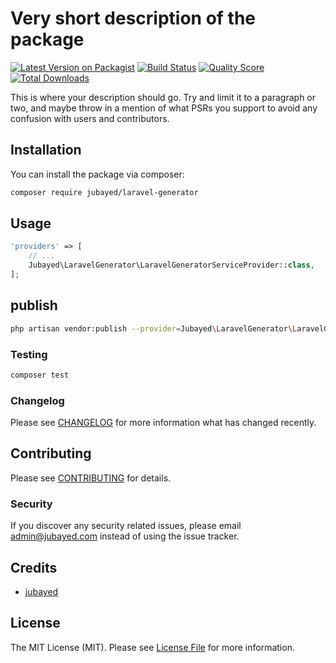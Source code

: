 # Very short description of the package

[![Latest Version on Packagist](https://img.shields.io/packagist/v/jubayed/laravel-generator.svg?style=flat-square)](https://packagist.org/packages/jubayed/laravel-generator)
[![Build Status](https://img.shields.io/travis/jubayed/laravel-generator/master.svg?style=flat-square)](https://travis-ci.org/jubayed/laravel-generator)
[![Quality Score](https://img.shields.io/scrutinizer/g/jubayed/laravel-generator.svg?style=flat-square)](https://scrutinizer-ci.com/g/jubayed/jubayed-generator)
[![Total Downloads](https://img.shields.io/packagist/dt/jubayed/laravel-generator.svg?style=flat-square)](https://packagist.org/packages/jubayed/laravel-generator)

This is where your description should go. Try and limit it to a paragraph or two, and maybe throw in a mention of what PSRs you support to avoid any confusion with users and contributors.

## Installation

You can install the package via composer:

```bash
composer require jubayed/laravel-generator
```

## Usage

``` php
'providers' => [
    // ...
    Jubayed\LaravelGenerator\LaravelGeneratorServiceProvider::class,
];
```

## publish
``` sh
php artisan vendor:publish --provider=Jubayed\LaravelGenerator\LaravelGeneratorServiceProvider
```

### Testing

``` bash
composer test
```

### Changelog

Please see [CHANGELOG](CHANGELOG.md) for more information what has changed recently.

## Contributing

Please see [CONTRIBUTING](CONTRIBUTING.md) for details.

### Security

If you discover any security related issues, please email admin@jubayed.com instead of using the issue tracker.

## Credits

- [jubayed](https://github.com/jubayed)

## License

The MIT License (MIT). Please see [License File](LICENSE.md) for more information.

